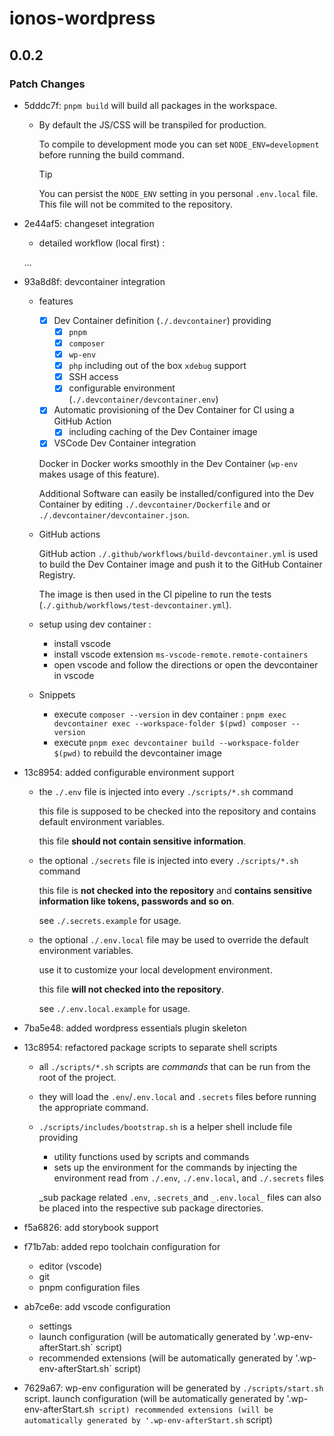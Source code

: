 # ionos-wordpress

## 0.0.2

### Patch Changes

- 5dddc7f: `pnpm build` will build all packages in the workspace.

  - By default the JS/CSS will be transpiled for production.

    To compile to development mode you can set `NODE_ENV=development` before running the build command.

    > [!TIP]
    > You can persist the `NODE_ENV` setting in you personal `.env.local` file. This file will not be commited to the repository.

- 2e44af5: changeset integration

  - detailed workflow (local first) :

  ...

- 93a8d8f: devcontainer integration

  - features

    - [x] Dev Container definition (`./.devcontainer`) providing
      - [x] `pnpm`
      - [x] `composer`
      - [x] `wp-env`
      - [x] `php` including out of the box `xdebug` support
      - [x] SSH access
      - [x] configurable environment (`./.devcontainer/devcontainer.env`)
    - [x] Automatic provisioning of the Dev Container for CI using a GitHub Action
      - [x] including caching of the Dev Container image
    - [x] VSCode Dev Container integration

    Docker in Docker works smoothly in the Dev Container (`wp-env` makes usage of this feature).

    Additional Software can easily be installed/configured into the Dev Container by editing `./.devcontainer/Dockerfile` and or `./.devcontainer/devcontainer.json`.

  - GitHub actions

    GitHub action `./.github/workflows/build-devcontainer.yml` is used to build the Dev Container image and push it to the GitHub Container Registry.

    The image is then used in the CI pipeline to run the tests (`./.github/workflows/test-devcontainer.yml`).

  - setup using dev container :

    - install vscode
    - install vscode extension `ms-vscode-remote.remote-containers`
    - open vscode and follow the directions or open the devcontainer in vscode

  - Snippets

    - execute `composer --version` in dev container : `pnpm exec devcontainer exec --workspace-folder $(pwd) composer --version`
    - execute `pnpm exec devcontainer build --workspace-folder $(pwd)` to rebuild the devcontainer image

- 13c8954: added configurable environment support

  - the `./.env` file is injected into every `./scripts/*.sh` command

    this file is supposed to be checked into the repository and contains default environment variables.

    this file **should not contain sensitive information**.

  - the optional `./secrets` file is injected into every `./scripts/*.sh` command

    this file is **not checked into the repository** and **contains sensitive information like tokens, passwords and so on**.

    see `./.secrets.example` for usage.

  - the optional `./.env.local` file may be used to override the default environment variables.

    use it to customize your local development environment.

    this file **will not checked into the repository**.

    see `./.env.local.example` for usage.

- 7ba5e48: added wordpress essentials plugin skeleton
- 13c8954: refactored package scripts to separate shell scripts

  - all `./scripts/*.sh` scripts are _commands_ that can be run from the root of the project.
  - they will load the `.env`/`.env.local` and `.secrets` files before running the appropriate command.
  - `./scripts/includes/bootstrap.sh` is a helper shell include file providing

    - utility functions used by scripts and commands
    - sets up the environment for the commands by injecting the environment read from `./.env`, `./.env.local`, and `./.secrets` files

    _sub package related `.env`, `.secrets_`and `_.env.local_` files can also be placed into the respective sub package directories.

- f5a6826: add storybook support
- f71b7ab: added repo toolchain configuration for

  - editor (vscode)
  - git
  - pnpm configuration files

- ab7ce6e: add vscode configuration

  - settings
  - launch configuration (will be automatically generated by '.wp-env-afterStart.sh` script)
  - recommended extensions (will be automatically generated by '.wp-env-afterStart.sh` script)

- 7629a67: wp-env configuration will be generated by `./scripts/start.sh` script.
  launch configuration (will be automatically generated by '.wp-env-afterStart.sh` script)
recommended extensions (will be automatically generated by '.wp-env-afterStart.sh` script)
